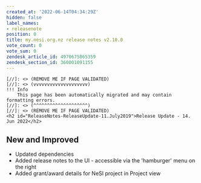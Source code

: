 ```yaml
---
created_at: '2022-06-14T04:34:29Z'
hidden: false
label_names:
- releasenote
position: 0
title: my.nesi.org.nz release notes v2.10.0
vote_count: 0
vote_sum: 0
zendesk_article_id: 4970675865359
zendesk_section_id: 360001091155
---
```



    [//]: <> (REMOVE ME IF PAGE VALIDATED)
    [//]: <> (vvvvvvvvvvvvvvvvvvvv)
    !!! Info
        This page has been automatically migrated and may contain formatting errors.
    [//]: <> (^^^^^^^^^^^^^^^^^^^^)
    [//]: <> (REMOVE ME IF PAGE VALIDATED)
    <h2 id="ReleaseNotes-ReleaseUpdate-11.July2019">Release Update - 14. Jun 2022</h2>
<h2 id="ReleaseNotes-NewandImproved">New and Improved</h2>
<ul>
<li>Updated dependencies</li>
<li data-sourcepos="2:1-2:58">Added release notes to the UI - accessible via the 'hamburger' menu on the right</li>
<li data-sourcepos="3:1-3:59">Added grant/award details for NeSI project in Project view</li>
</ul>